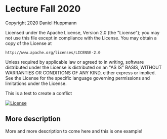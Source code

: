 # Lecture Fall 2020

Copyright 2020 Daniel Huppmann

Licensed under the Apache License, Version 2.0 (the "License");
you may not use this file except in compliance with the License.
You may obtain a copy of the License at

    http://www.apache.org/licenses/LICENSE-2.0

Unless required by applicable law or agreed to in writing, software
distributed under the License is distributed on an "AS IS" BASIS,
WITHOUT WARRANTIES OR CONDITIONS OF ANY KIND, either express or implied.
See the License for the specific language governing permissions and
limitations under the License.

This is a test to create a conflict

[![License](https://img.shields.io/badge/License-Apache%202.0-blue.svg)](https://opensource.org/licenses/Apache-2.0)

## More description
More and more description to come here and this is one example!
